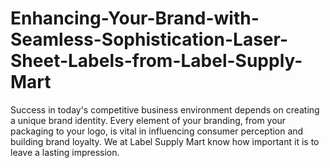# Enhancing-Your-Brand-with-Seamless-Sophistication-Laser-Sheet-Labels-from-Label-Supply-Mart
Success in today's competitive business environment depends on creating a unique brand identity. Every element of your branding, from your packaging to your logo, is vital in influencing consumer perception and building brand loyalty. We at Label Supply Mart know how important it is to leave a lasting impression.
